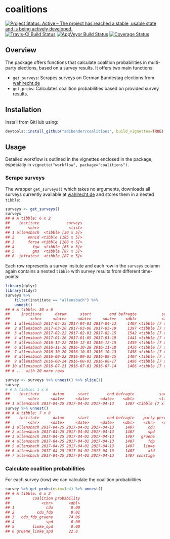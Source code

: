 <link rel="shortcut icon" type="image/x-icon" href="favicon.ico">

# coalitions

[![Project Status: Active – The project has reached a stable, usable state and is being actively developed.](http://www.repostatus.org/badges/latest/active.svg)](http://www.repostatus.org/#active)
[![Travis-CI Build Status](https://travis-ci.org/adibender/coalitions.svg?branch=master)](https://travis-ci.org/adibender/coalitions)
[![AppVeyor Build Status](https://ci.appveyor.com/api/projects/status/github/adibender/coalitions?branch=master&svg=true)](https://ci.appveyor.com/project/adibender/coalitions)
[![Coverage Status](https://codecov.io/github/adibender/coalitions/master.svg)](https://codecov.io/github/adibender/coalitions?branch=master)

## Overview 
The package offers functions that calculate coalition probabilities 
in multi-party elections, based on a survey results. 
It offers two main functions:

- `get_surveys`: Scrapes surveys on German Bundestag elections from [wahlrecht.de](http://www.wahlrecht.de)
- `get_probs`: Calculates coalition probabilities based on provided survey results. 

## Installation
Install from GitHub using: 
```r
devtools::install_github("adibender/coalitions", build_vignettes=TRUE)
```


## Usage

Detailed workflow is outlined in the vignettes enclosed in the package, 
especially in `vignette("workflow", package="coalitions")`.


### Scrape surveys
The wrapper `get_surveys()` which takes no arguments, downloads all surveys currently available at [wahlrecht.de](http://www.wahlrecht.de/umfragen) and stores them in a nested `tibble`: 

```r
surveys <- get_surveys()
surveys
## # A tibble: 6 x 2
##    institute            surveys
##        <chr>             <list>
## 1 allensbach  <tibble [30 x 5]>
## 2      emnid <tibble [185 x 5]>
## 3      forsa <tibble [188 x 5]>
## 4        fgw  <tibble [65 x 5]>
## 5        gms  <tibble [87 x 5]>
## 6  infratest  <tibble [87 x 5]>
```

Each row represents a survey insitute and each row in the `surveys` column again contains a nested `tibble` with survey results from different time-points: 

```r
library(dplyr)
library(tidyr)
surveys %>% 
    filter(institute == "allensbach") %>% 
    unnest()
## # A tibble: 30 x 6
##     institute      datum      start        end befragte           survey
##         <chr>     <date>     <date>     <date>    <dbl>           <list>
##  1 allensbach 2017-04-25 2017-04-01 2017-04-13     1407 <tibble [7 x 3]>
##  2 allensbach 2017-03-28 2017-03-06 2017-03-19     1397 <tibble [7 x 3]>
##  3 allensbach 2017-02-22 2017-02-01 2017-02-15     1542 <tibble [7 x 3]>
##  4 allensbach 2017-01-26 2017-01-05 2017-01-19     1441 <tibble [7 x 3]>
##  5 allensbach 2016-12-22 2016-12-01 2016-12-15     1459 <tibble [7 x 3]>
##  6 allensbach 2016-11-16 2016-10-28 2016-11-10     1436 <tibble [7 x 3]>
##  7 allensbach 2016-10-20 2016-10-01 2016-10-13     1458 <tibble [7 x 3]>
##  8 allensbach 2016-09-22 2016-09-03 2016-09-15     1407 <tibble [7 x 3]>
##  9 allensbach 2016-08-24 2016-08-03 2016-08-17     1496 <tibble [7 x 3]>
## 10 allensbach 2016-07-21 2016-07-01 2016-07-14     1466 <tibble [7 x 3]>
## # ... with 20 more rows

survey <- surveys %>% unnest() %>% slice(1)
survey
# # A tibble: 1 x 6
##    institute      datum      start        end befragte           survey
##        <chr>     <date>     <date>     <date>    <dbl>           <list>
## 1 allensbach 2017-04-25 2017-04-01 2017-04-13     1407 <tibble [7 x 3]>
survey %>% unnest()
## # A tibble: 7 x 8
##    institute      datum      start        end befragte    party percent  votes
##        <chr>     <date>     <date>     <date>    <dbl>    <chr>   <dbl>  <dbl>
## 1 allensbach 2017-04-25 2017-04-01 2017-04-13     1407      cdu      36 506.52
## 2 allensbach 2017-04-25 2017-04-01 2017-04-13     1407      spd      31 436.17
## 3 allensbach 2017-04-25 2017-04-01 2017-04-13     1407   gruene       7  98.49
## 4 allensbach 2017-04-25 2017-04-01 2017-04-13     1407      fdp       6  84.42
## 5 allensbach 2017-04-25 2017-04-01 2017-04-13     1407    linke       9 126.63
## 6 allensbach 2017-04-25 2017-04-01 2017-04-13     1407      afd       7  98.49
## 7 allensbach 2017-04-25 2017-04-01 2017-04-13     1407 sonstige       4  56.28
```

### Calculate coalition probabilities
For each survey (row) we can calculate the coalition probabilities

```r
survey %>% get_probs(nsim=1e4) %>% unnest()
## # A tibble: 6 x 2
##          coalition probability
##              <chr>       <dbl>
## 1              cdu        0.00
## 2          cdu_fdp        0.01
## 3   cdu_fdp_gruene       74.06
## 4              spd        0.00
## 5        linke_spd        0.00
## 6 gruene_linke_spd       22.8
```












